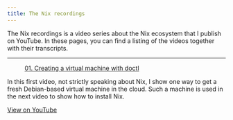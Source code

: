 ```yaml
---
title: The Nix recordings
---
```


The Nix recordings is a video series about the Nix ecosystem that I publish on
YouTube. In these pages, you can find a listing of the videos together with
their transcripts.

<hr class="bt bb-0 br-0 bl-0 mh0 mt4 pb4 w4 bw1 b--black">

<figure>
<a href="https://www.youtube.com/watch?v=LeasCiM0NRI">
<object type="image/svg+xml" data="01/title.svg" class="ba bw2 b--black-30 mw-100">
01. Creating a virtual machine with doctl</object>
</a>
</figure>

In this first video, not strictly speaking about Nix, I show one way to get a
fresh Debian-based virtual machine in the cloud. Such a machine is used in the
next video to show how to install Nix.

[View on YouTube](https://www.youtube.com/watch?v=LeasCiM0NRI)
